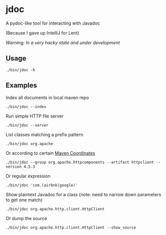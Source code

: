 jdoc
====

A pydoc-like tool for interacting with Javadoc 

(Because I gave up IntelliJ for Lent)

_Warning: In a very hacky state and under development_

Usage
-----

```
./bin/jdoc -h
```

Examples
-----

Index all documents in local maven repo

```
./bin/jdoc --index
```

Run simple HTTP file server

```
./bin/jdoc --server
```

List classes matching a prefix pattern

```
./bin/jdoc org.apache
```

Or according to certain [Maven Coordinates](https://maven.apache.org/pom.html#Maven_Coordinates)

```
./bin/jdoc --group org.apache.httpcomponents --artifact httpclient --version 4.5.3
```

Or regular expression

```
./bin/jdoc 'com.(airbnb|google)'
```

Show plaintext Javadoc for a class (note: need to narrow down parameters to get one match)

```
./bin/jdoc org.apache.http.client.HttpClient
```

Or dump the source

```
./bin/jdoc org.apache.http.client.HttpClient --show_source
```
